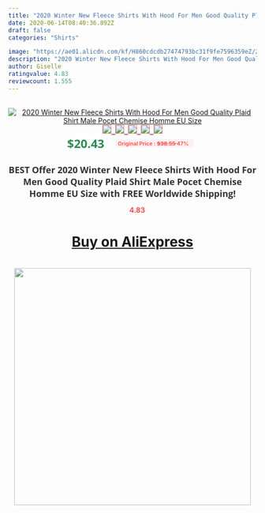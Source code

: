 ```yaml
---
title: "2020 Winter New Fleece Shirts With Hood For Men Good Quality Plaid Shirt Male Pocet Chemise Homme EU Size"
date: 2020-06-14T08:40:36.892Z
draft: false
categories: "Shirts"

image: "https://ae01.alicdn.com/kf/H860cdcdb27474793bc31f9fe7596359eZ/2020-Winter-New-Fleece-Shirts-With-Hood-For-Men-Good-Quality-Plaid-Shirt-Male-Pocet-Chemise.jpg"
description: "2020 Winter New Fleece Shirts With Hood For Men Good Quality Plaid Shirt Male Pocet Chemise Homme EU Size"
author: Giselle
ratingvalue: 4.83
reviewcount: 1.555
---
```

<br>
<div style="text-align: center;">
<a href="https://s.click.aliexpress.com/e/_A5YeAt" target="_blank" rel="nofollow noopener noreferrer"><img alt="2020 Winter New Fleece Shirts With Hood For Men Good Quality Plaid Shirt Male Pocet Chemise Homme EU Size" class="magnifier-image" src="https://ae01.alicdn.com/kf/H860cdcdb27474793bc31f9fe7596359eZ/2020-Winter-New-Fleece-Shirts-With-Hood-For-Men-Good-Quality-Plaid-Shirt-Male-Pocet-Chemise.jpg_640x640.jpg">
<br>
<img style="border:1px solid salmon" src="https://ae01.alicdn.com/kf/H860cdcdb27474793bc31f9fe7596359eZ/2020-Winter-New-Fleece-Shirts-With-Hood-For-Men-Good-Quality-Plaid-Shirt-Male-Pocet-Chemise.jpg_120x120.jpg">&nbsp;&nbsp;<img style="border:1px solid salmon" src="https://ae01.alicdn.com/kf/H576c02e39cdd4998bd31516d5953036aU/2020-Winter-New-Fleece-Shirts-With-Hood-For-Men-Good-Quality-Plaid-Shirt-Male-Pocet-Chemise.jpg_120x120.jpg">&nbsp;&nbsp;<img style="border:1px solid salmon" src="https://ae01.alicdn.com/kf/H5afd3b536c9f4938b1b3cf181d5d9a03R/2020-Winter-New-Fleece-Shirts-With-Hood-For-Men-Good-Quality-Plaid-Shirt-Male-Pocet-Chemise.jpg_120x120.jpg">&nbsp;&nbsp;<img style="border:1px solid salmon" src="https://ae01.alicdn.com/kf/H65758fec9158499591951cf83281dcd0q/2020-Winter-New-Fleece-Shirts-With-Hood-For-Men-Good-Quality-Plaid-Shirt-Male-Pocet-Chemise.jpg_120x120.jpg">&nbsp;&nbsp;<img style="border:1px solid salmon" src="https://ae01.alicdn.com/kf/Hb3f967c5f99b42d480a323bde7e36a96w/2020-Winter-New-Fleece-Shirts-With-Hood-For-Men-Good-Quality-Plaid-Shirt-Male-Pocet-Chemise.jpg_120x120.jpg"></a></div><br0>
<div style="text-align: center;"><span style="background-color: white; border: 0px; box-sizing: border-box; color: seagreen; display: inline-block; font-family: &quot;open sans&quot; , &quot;arial&quot; , &quot;helvetica&quot; , sans-serif , &quot;heiti&quot;; font-size: 24px; font-stretch: inherit; font-weight: 700; line-height: inherit; margin: 0px 10px 0px 0px; padding: 0px; vertical-align: middle;">$20.43 </span>
<span style="background: rgb(255 , 241 , 241); border-radius: 3px; border: 0px; box-sizing: border-box; color: #ff4747; display: inline-block; font-family: inherit; font-size: 12px; font-stretch: inherit; font-style: inherit; font-variant: inherit; font-weight: 600; line-height: inherit; margin: 0px; padding: 2px 5px; transform: scale(0.9); vertical-align: middle;">Original Price : <b style="text-decoration: line-through;">$38.55 </b> 47%&nbsp;&nbsp;</span></div>
<h1 style="color: #333333; display: inline-block; font-family: &quot;open sans&quot; , &quot;arial&quot; , &quot;helvetica&quot; , sans-serif , &quot;heiti&quot;; font-size: 18px; font-stretch: inherit; font-weight: 700; text-align: center;">BEST Offer 2020 Winter New Fleece Shirts With Hood For Men Good Quality Plaid Shirt Male Pocet Chemise Homme EU Size with FREE Worldwide Shipping!</h1>
<div style="color: #ff4747; text-align: center;">
<img src="https://4.bp.blogspot.com/-M0ZcTcb-5uY/XleCXlxnR4I/AAAAAAAAAEc/OrjgMkXV1oMQFaCRZj5HQwOCBcu3w1FegCPcBGAYYCw/s1600/star.png" style="height: 15px;">&nbsp;<b>4.83</b></div>
<div class="button_cont" align="center"><a class="buynow_a" href="https://s.click.aliexpress.com/e/_A5YeAt" target="_blank" rel="nofollow noopener noreferrer"><H1>Buy on AliExpress</H1></a></div><br>
<div class="separator" style="clear: both; text-align: center;">
<img src="https://lh3.googleusercontent.com/-pTy5HemUv9M/XlePHvY0dAI/AAAAAAAAAE4/0nX5iRUoIWY8eMW9Dpxeirr157OZliDIgCLcBGAsYHQ/s1600/badge.gif" width="480">
</div>
